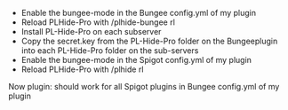 * Enable the bungee-mode in the Bungee config.yml of my plugin
* Reload PLHide-Pro with /plhide-bungee rl
* Install PL-Hide-Pro on each subserver
* Copy the secret.key from the PL-Hide-Pro folder on the Bungeeplugin into each PL-Hide-Pro folder on the sub-servers
* Enable the bungee-mode in the Spigot config.yml of my plugin
* Reload PLHide-Pro with /plhide rl

Now plugin:<pluginName> should work for all Spigot plugins in Bungee config.yml of my plugin
